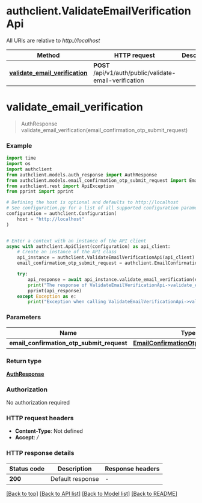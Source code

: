 # authclient.ValidateEmailVerificationApi

All URIs are relative to *http://localhost*

Method | HTTP request | Description
------------- | ------------- | -------------
[**validate_email_verification**](ValidateEmailVerificationApi.md#validate_email_verification) | **POST** /api/v1/auth/public/validate-email-verification | 


# **validate_email_verification**
> AuthResponse validate_email_verification(email_confirmation_otp_submit_request)



### Example

```python
import time
import os
import authclient
from authclient.models.auth_response import AuthResponse
from authclient.models.email_confirmation_otp_submit_request import EmailConfirmationOtpSubmitRequest
from authclient.rest import ApiException
from pprint import pprint

# Defining the host is optional and defaults to http://localhost
# See configuration.py for a list of all supported configuration parameters.
configuration = authclient.Configuration(
    host = "http://localhost"
)


# Enter a context with an instance of the API client
async with authclient.ApiClient(configuration) as api_client:
    # Create an instance of the API class
    api_instance = authclient.ValidateEmailVerificationApi(api_client)
    email_confirmation_otp_submit_request = authclient.EmailConfirmationOtpSubmitRequest() # EmailConfirmationOtpSubmitRequest | 

    try:
        api_response = await api_instance.validate_email_verification(email_confirmation_otp_submit_request)
        print("The response of ValidateEmailVerificationApi->validate_email_verification:\n")
        pprint(api_response)
    except Exception as e:
        print("Exception when calling ValidateEmailVerificationApi->validate_email_verification: %s\n" % e)
```



### Parameters

Name | Type | Description  | Notes
------------- | ------------- | ------------- | -------------
 **email_confirmation_otp_submit_request** | [**EmailConfirmationOtpSubmitRequest**](EmailConfirmationOtpSubmitRequest.md)|  | 

### Return type

[**AuthResponse**](AuthResponse.md)

### Authorization

No authorization required

### HTTP request headers

 - **Content-Type**: Not defined
 - **Accept**: */*

### HTTP response details
| Status code | Description | Response headers |
|-------------|-------------|------------------|
**200** | Default response |  -  |

[[Back to top]](#) [[Back to API list]](../README.md#documentation-for-api-endpoints) [[Back to Model list]](../README.md#documentation-for-models) [[Back to README]](../README.md)

